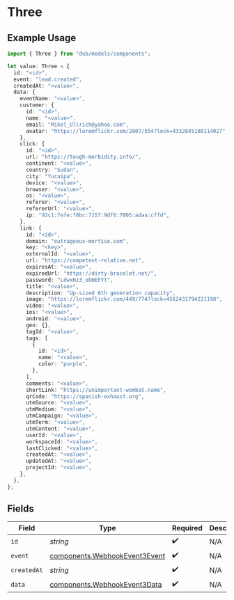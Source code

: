 # Three

## Example Usage

```typescript
import { Three } from "dub/models/components";

let value: Three = {
  id: "<id>",
  event: "lead.created",
  createdAt: "<value>",
  data: {
    eventName: "<value>",
    customer: {
      id: "<id>",
      name: "<value>",
      email: "Mikel_Ullrich@yahoo.com",
      avatar: "https://loremflickr.com/2807/554?lock=4332845180114027",
    },
    click: {
      id: "<id>",
      url: "https://tough-morbidity.info/",
      continent: "<value>",
      country: "Sudan",
      city: "Yucaipa",
      device: "<value>",
      browser: "<value>",
      os: "<value>",
      referer: "<value>",
      refererUrl: "<value>",
      ip: "92c1:7efe:f0bc:7157:9df6:7005:adaa:cffd",
    },
    link: {
      id: "<id>",
      domain: "outrageous-mortise.com",
      key: "<key>",
      externalId: "<value>",
      url: "https://competent-relative.net",
      expiresAt: "<value>",
      expiredUrl: "https://dirty-bracelet.net/",
      password: "LdwxHz3_obHEFYt",
      title: "<value>",
      description: "Up-sized 6th generation capacity",
      image: "https://loremflickr.com/449/774?lock=4562431794221198",
      video: "<value>",
      ios: "<value>",
      android: "<value>",
      geo: {},
      tagId: "<value>",
      tags: [
        {
          id: "<id>",
          name: "<value>",
          color: "purple",
        },
      ],
      comments: "<value>",
      shortLink: "https://unimportant-wombat.name",
      qrCode: "https://spanish-exhaust.org",
      utmSource: "<value>",
      utmMedium: "<value>",
      utmCampaign: "<value>",
      utmTerm: "<value>",
      utmContent: "<value>",
      userId: "<value>",
      workspaceId: "<value>",
      lastClicked: "<value>",
      createdAt: "<value>",
      updatedAt: "<value>",
      projectId: "<value>",
    },
  },
};
```

## Fields

| Field                                                                          | Type                                                                           | Required                                                                       | Description                                                                    |
| ------------------------------------------------------------------------------ | ------------------------------------------------------------------------------ | ------------------------------------------------------------------------------ | ------------------------------------------------------------------------------ |
| `id`                                                                           | *string*                                                                       | :heavy_check_mark:                                                             | N/A                                                                            |
| `event`                                                                        | [components.WebhookEvent3Event](../../models/components/webhookevent3event.md) | :heavy_check_mark:                                                             | N/A                                                                            |
| `createdAt`                                                                    | *string*                                                                       | :heavy_check_mark:                                                             | N/A                                                                            |
| `data`                                                                         | [components.WebhookEvent3Data](../../models/components/webhookevent3data.md)   | :heavy_check_mark:                                                             | N/A                                                                            |